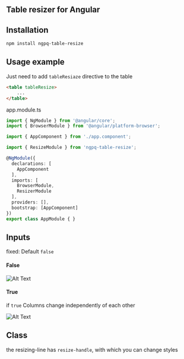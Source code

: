 ## Table resizer for Angular

## Installation

```sh
npm install ngpq-table-resize
```

## Usage example
Just need to add `tableResiaze` directive to the table
```html
<table tableResize>
    ...
</table>
```
app.module.ts
```typescript
import { NgModule } from '@angular/core';
import { BrowserModule } from '@angular/platform-browser';

import { AppComponent } from './app.component';

import { ResizeModule } from 'ngpq-table-resize';

@NgModule({
  declarations: [
    AppComponent
  ],
  imports: [
    BrowserModule,
    ResizerModule
  ],
  providers: [],
  bootstrap: [AppComponent]
})
export class AppModule { }
```

## Inputs
fixed: Default `false`
#### False
![Alt Text](https://s1.gifyu.com/images/Basic.gif)

#### True
if `true` Columns change independently of each other

![Alt Text](https://s5.gifyu.com/images/fixed.gif)

## Class 
the resizing-line has `resize-handle`, with which you can change styles
